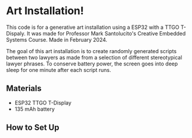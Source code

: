 # Art Installation!

This code is for a generative art installation using a ESP32 with a TTGO T-Dispaly. It was made for Professor Mark Santolucito's Creative Embedded Systems Course. Made in February 2024.

The goal of this art installation is to create randomly generated scripts between two lawyers as made from a selection of different stereotypical lawyer phrases. To conserve battery power, the screen goes into deep sleep for one minute after each script runs.

## Materials
- ESP32 TTGO T-Display
- 135 mAh battery

## How to Set Up



